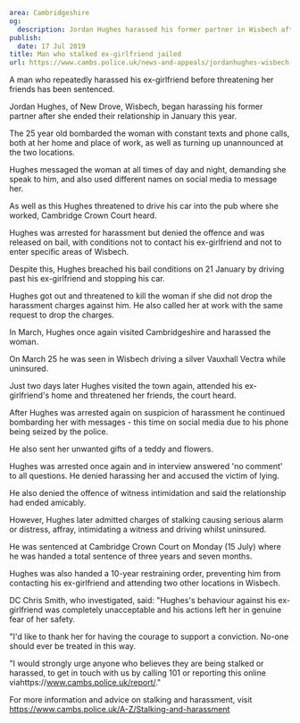 ```yaml
area: Cambridgeshire
og:
  description: Jordan Hughes harassed his former partner in Wisbech after she ended their relationship
publish:
  date: 17 Jul 2019
title: Man who stalked ex-girlfriend jailed
url: https://www.cambs.police.uk/news-and-appeals/jordanhughes-wisbech-stalking-sentencing
```

A man who repeatedly harassed his ex-girlfriend before threatening her friends has been sentenced.

Jordan Hughes, of New Drove, Wisbech, began harassing his former partner after she ended their relationship in January this year.

The 25 year old bombarded the woman with constant texts and phone calls, both at her home and place of work, as well as turning up unannounced at the two locations.

Hughes messaged the woman at all times of day and night, demanding she speak to him, and also used different names on social media to message her.

As well as this Hughes threatened to drive his car into the pub where she worked, Cambridge Crown Court heard.

Hughes was arrested for harassment but denied the offence and was released on bail, with conditions not to contact his ex-girlfriend and not to enter specific areas of Wisbech.

Despite this, Hughes breached his bail conditions on 21 January by driving past his ex-girlfriend and stopping his car.

Hughes got out and threatened to kill the woman if she did not drop the harassment charges against him. He also called her at work with the same request to drop the charges.

In March, Hughes once again visited Cambridgeshire and harassed the woman.

On March 25 he was seen in Wisbech driving a silver Vauxhall Vectra while uninsured.

Just two days later Hughes visited the town again, attended his ex-girlfriend's home and threatened her friends, the court heard.

After Hughes was arrested again on suspicion of harassment he continued bombarding her with messages - this time on social media due to his phone being seized by the police.

He also sent her unwanted gifts of a teddy and flowers.

Hughes was arrested once again and in interview answered 'no comment' to all questions. He denied harassing her and accused the victim of lying.

He also denied the offence of witness intimidation and said the relationship had ended amicably.

However, Hughes later admitted charges of stalking causing serious alarm or distress, affray, intimidating a witness and driving whilst uninsured.

He was sentenced at Cambridge Crown Court on Monday (15 July) where he was handed a total sentence of three years and seven months.

Hughes was also handed a 10-year restraining order, preventing him from contacting his ex-girlfriend and attending two other locations in Wisbech.

DC Chris Smith, who investigated, said: "Hughes's behaviour against his ex-girlfriend was completely unacceptable and his actions left her in genuine fear of her safety.

"I'd like to thank her for having the courage to support a conviction. No-one should ever be treated in this way.

"I would strongly urge anyone who believes they are being stalked or harassed, to get in touch with us by calling 101 or reporting this online viahttps://www.cambs.police.uk/report/."

For more information and advice on stalking and harassment, visit https://www.cambs.police.uk/A-Z/Stalking-and-harassment

